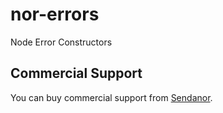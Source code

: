 nor-errors
==========

Node Error Constructors

Commercial Support
------------------

You can buy commercial support from [Sendanor](http://sendanor.com/software).
